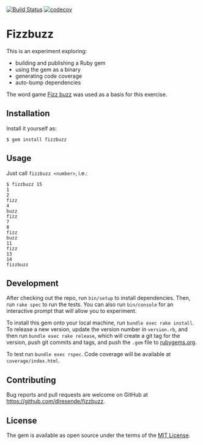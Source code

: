 [![Build Status](https://travis-ci.com/dlresende/fizzbuzz.svg?branch=ruby)](https://travis-ci.com/dlresende/fizzbuzz)
[![codecov](https://codecov.io/gh/dlresende/fizzbuzz/branch/ruby/graph/badge.svg)](https://codecov.io/gh/dlresende/fizzbuzz)

# Fizzbuzz

This is an experiment exploring:
- building and publishing a Ruby gem
- using the gem as a binary
- generating code coverage
- auto-bump dependencies

The word game [Fizz buzz](https://en.wikipedia.org/wiki/Fizz_buzz) was used as a basis for this exercise.

## Installation

Install it yourself as:

    $ gem install fizzbuzz

## Usage

Just call `fizzbuzz <number>`, i.e.:

```shell
$ fizzbuzz 15
1
2
fizz
4
buzz
fizz
7
8
fizz
buzz
11
fizz
13
14
fizzbuzz
```

## Development

After checking out the repo, run `bin/setup` to install dependencies. Then, run `rake spec` to run the tests. You can also run `bin/console` for an interactive prompt that will allow you to experiment.

To install this gem onto your local machine, run `bundle exec rake install`. To release a new version, update the version number in `version.rb`, and then run `bundle exec rake release`, which will create a git tag for the version, push git commits and tags, and push the `.gem` file to [rubygems.org](https://rubygems.org).

To test run `bundle exec rspec`. Code coverage will be available at `coverage/index.html`.

## Contributing

Bug reports and pull requests are welcome on GitHub at https://github.com/dlresende/fizzbuzz.


## License

The gem is available as open source under the terms of the [MIT License](https://opensource.org/licenses/MIT).
